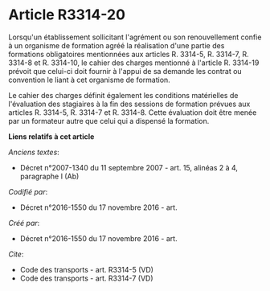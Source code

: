 # Article R3314-20

Lorsqu'un établissement sollicitant l'agrément ou son renouvellement confie à un organisme de formation agréé la réalisation
d'une partie des formations obligatoires mentionnées aux articles R. 3314-5, R. 3314-7, R. 3314-8 et R. 3314-10, le cahier
des charges mentionné à l'article R. 3314-19 prévoit que celui-ci doit fournir à l'appui de sa demande les contrat ou
convention le liant à cet organisme de formation. 

Le cahier des charges définit également les conditions matérielles de l'évaluation des stagiaires à la fin des sessions de
formation prévues aux articles R. 3314-5, R. 3314-7 et R. 3314-8. Cette évaluation doit être menée par un formateur autre que
celui qui a dispensé la formation.

**Liens relatifs à cet article**

_Anciens textes_:

  - Décret n°2007-1340 du 11 septembre 2007 - art. 15, alinéas 2 à 4, paragraphe I  (Ab)

_Codifié par_:

  - Décret n°2016-1550 du 17 novembre 2016 - art.

_Créé par_:

  - Décret n°2016-1550 du 17 novembre 2016 - art.

_Cite_:

  - Code des transports - art. R3314-5 (VD)
  - Code des transports - art. R3314-7 (VD)
